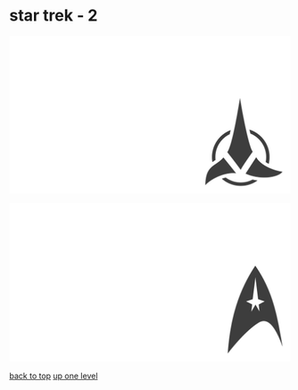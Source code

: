 # star trek - 2
[![star_trek_klingon_symbol.png](/terminal/grey%20on%20alpha/little/star%20trek/star_trek_klingon_symbol.png "star_trek_klingon_symbol.png")](/terminal/grey%20on%20alpha/little/star%20trek/star_trek_klingon_symbol.png)

[![star_trek_starfleet_insignia.png](/terminal/grey%20on%20alpha/little/star%20trek/star_trek_starfleet_insignia.png "star_trek_starfleet_insignia.png")](/terminal/grey%20on%20alpha/little/star%20trek/star_trek_starfleet_insignia.png)



[back to top](#)
[up one level](/terminal/grey%20on%20alpha/little/README.MD)
